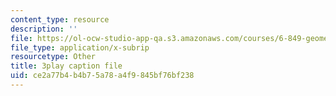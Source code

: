 ```yaml
---
content_type: resource
description: ''
file: https://ol-ocw-studio-app-qa.s3.amazonaws.com/courses/6-849-geometric-folding-algorithms-linkages-origami-polyhedra-fall-2012/ce2a77b4b4b75a78a4f9845bf76bf238_3jZqCHtWV6o.vtt
file_type: application/x-subrip
resourcetype: Other
title: 3play caption file
uid: ce2a77b4-b4b7-5a78-a4f9-845bf76bf238
---
```

